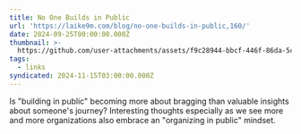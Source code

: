 ```yaml
---
title: No One Builds in Public
url: 'https://laike9m.com/blog/no-one-builds-in-public,160/'
date: 2024-09-25T00:00:00.000Z
thumbnail: >-
  https://github.com/user-attachments/assets/f9c28944-bbcf-446f-86da-5cf4fef6964b
tags:
  - links
syndicated: 2024-11-15T03:00:00.000Z
---
```


Is "building in public" becoming more about bragging than valuable insights about someone's journey? Interesting thoughts especially as we see more and more organizations also embrace an "organizing in public" mindset.
